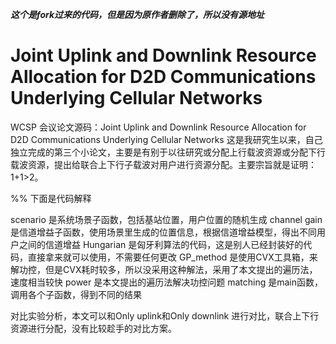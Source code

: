 ***这个是fork过来的代码，但是因为原作者删除了，所以没有源地址***
# Joint Uplink and Downlink Resource Allocation for D2D Communications Underlying Cellular Networks
WCSP 会议论文源码：Joint Uplink and Downlink Resource Allocation for D2D Communications Underlying Cellular Networks
这是我研究生以来，自己独立完成的第三个小论文，主要是有别于以往研究或分配上行载波资源或分配下行载波资源，提出给联合上下行子载波对用户进行资源分配。主要宗旨就是证明：1+1>2。

%% 下面是代码解释

scenario            是系统场景子函数，包括基站位置，用户位置的随机生成
channel gain        是信道增益子函数，使用场景里生成的位置信息，根据信道增益模型，得出不同用户之间的信道增益
Hungarian           是匈牙利算法的代码，这是别人已经封装好的代码，直接拿来就可以使用，不需要任何更改
GP_method           是使用CVX工具箱，来解功控，但是CVX耗时较多，所以没采用这种解法，采用了本文提出的遍历法，速度相当较快
power               是本文提出的遍历法解决功控问题
matching            是main函数，调用各个子函数，得到不同的结果

对比实验分析，本文可以和Only uplink和Only downlink 进行对比，联合上下行资源进行分配，没有比较趁手的对比方案。
